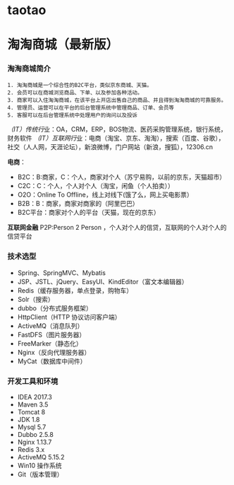 # taotao
# 淘淘商城（最新版）
### 淘淘商城简介
```
1. 淘淘商城是一个综合性的B2C平台，类似京东商城、天猫。
2. 会员可以在商城浏览商品、下单、以及参加各种活动。
3. 商家可以入住淘淘商城，在该平台上开店出售自己的商品、并且得到淘淘商城的可靠服务。
4. 管理员、运营可以在平台的后台管理系统中管理商品、订单、会员等
5. 客服可以在后台管理系统中处理用户的询问以及投诉
```
*（IT）传统行*业：OA，CRM，ERP，BOS物流、医药采购管理系统，银行系统，财务软件
*（IT）互联网行*业：电商（淘宝、京东、淘淘），搜索（百度、谷歌），社交（人人网，天涯论坛），新浪微博，门户网站（新浪，搜狐），12306.cn

**电商**：
- B2C：B:商家，C：个人，商家对个人（苏宁易购，以前的京东，天猫超市）
- C2C：C：个人，个人对个人（淘宝，闲鱼（个人拍卖））
- O2O：Online To Offline，线上对线下(饿了么，网上买电影票）
- B2B：B：商家，商家对商家的（阿里巴巴）
- B2C平台：商家对个人的平台（天猫，现在的京东）

**互联网金融**
P2P:Person 2 Person ，个人对个人的信贷，互联网的个人对个人的信贷平台

### 技术选型
-	Spring、SpringMVC、Mybatis
-	JSP、JSTL、jQuery、EasyUI、KindEditor（富文本编辑器）
-	Redis（缓存服务器，单点登录，购物车）
-	Solr（搜索）
-	dubbo（分布式服务框架）
-	HttpClient（HTTP 协议访问客户端）
-	ActiveMQ（消息队列）
-	FastDFS（图片服务器）
-	FreeMarker（静态化）
-	Nginx（反向代理服务器）
-	MyCat（数据库中间件）
### 开发工具和环境
-	IDEA 2017.3 
-	Maven 3.5
-	Tomcat 8
-	JDK 1.8
-	Mysql 5.7
-	Dubbo 2.5.8
-	Nginx 1.13.7
-	Redis 3.x
-	ActiveMQ 5.15.2
-	Win10 操作系统
-	Git（版本管理）
